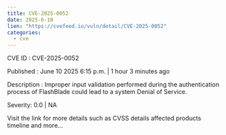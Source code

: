 ```yaml
---
title: CVE-2025-0052
date: 2025-6-10
lien: "https://cvefeed.io/vuln/detail/CVE-2025-0052"
categories:
  - cve
---
```


CVE ID : CVE-2025-0052

Published :  June 10
2025
6:15 p.m. | 1 hour
3 minutes ago

Description : Improper input validation performed during the authentication process of FlashBlade could lead to a system Denial of Service.

Severity: 0.0 | NA

Visit the link for more details
such as CVSS details
affected products
timeline
and more...
